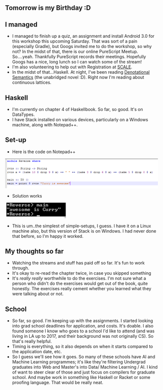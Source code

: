 ## Tomorrow is my Birthday :D

## I managed
- I managed to finish up a quiz, an assignment and install Android 3.0 for this workshop this upcoming Saturday.
  That was sort of a pain (especially Gradle), but Googs invited me to do the workshop, so why not?
  In the midst of that, there is our online PureScript Meetup. So....yeah. Thankfully PureScript
  records their meetings. Hopefully Googs has a nice, long lunch so I can watch some of the stream!
- I'm also volunteering to help out with Registration at [SCALE](https://www.socallinuxexpo.org/scale/16x).
- In the midst of that...Haskell. At night, I've been reading [Denotational Semantics](https://mitpress.mit.edu/books/denotational-semantics) (the unabridged novel :D).
  Right now I'm reading about continuous lattices. 

## Haskell
- I'm currently on chapter 4 of Haskellbook. So far, so good. It's on DataTypes. 
- I have Stack installed on various devices, particularly on a Windows machine, along with Notepad++. 
  
## Set-up
- Here is the code on Notepad++

<img src="/images/hasky/has_002.png" width="700">

- Solution works

<img src="/images/hasky/has_001.png" width="200">

- This is um..the simplest of simple-setups, I guess. I have it on a Linux machine also, but this version of 
  Stack is on Windows. I had never done that before, so I'm happy it worked. 

## My thoughts so far
- Watching the streams and stuff has paid off so far. It's fun to work through.
- It's okay to re-read the chapter twice, in case you skipped something
- It's *really* *really* worthwhile to do the exercises. I'm not sure what a person who didn't
  do the exercises would get out of the book, quite honestly. The exercises really cement whether you learned 
  what they were talking about or not.
  
## School
- So far, so good. I'm keeping up with the assignments. I started looking into grad school deadlines for application,
  and costs. It's doable. I also found someone I know who goes to a school I'd like to attend (and was living in LA
  up to 2017, and their background was not originally CS). So that's really helpful. 
- Timing is everything, so it also depends on when it starts compared to the application date, etc.
- So I guess we'll see how it goes. So many of these schools have AI and Machine Learning programmes; it's like
  they're filtering Undergrad graduates into Web and Master's into Data/ Machine Learning / AI. I kind of want 
  to steer clear of those and just focus on compilers for graduate school. And maybe work in something like Haskell or
  Racket or some proofing language. That would be really neat. 
  

